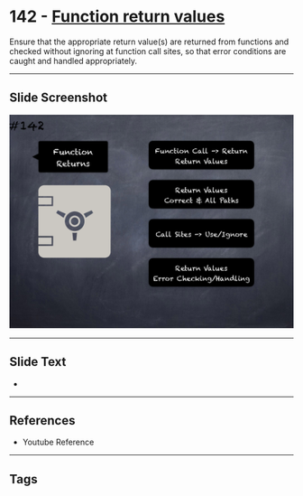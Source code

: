 # 142 - [Function return values](Function%20return%20values.md)
Ensure that the appropriate return value(s) are returned from functions and checked without ignoring at function call sites, so that error conditions are caught and handled appropriately.
___
## Slide Screenshot
![0142.png](../../images/5.Pitfalls%20and%20Best%20Practices%20201/142.png)
___
## Slide Text
- 
___
## References
- Youtube Reference
___
## Tags